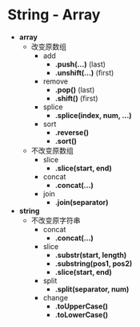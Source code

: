 # String - Array #

+ __array__
    + 改变原数组
        + add
            + __.push(...)__ (last)
            + __.unshift(...)__ (first)
        + remove
            + __.pop()__ (last)
            + __.shift()__ (first)
        + splice
            + __.splice(index, num, ...)__
        + sort
            + __.reverse()__
            + __.sort()__
    + 不改变原数组
        + slice
            + __.slice(start, end)__
        + concat
            + __.concat(...)__
        + join
            + __.join(separator)__
+ __string__
    + 不改变原字符串
        + concat
            + __.concat(...)__
        + slice
            + __.substr(start, length)__
            + __.substring(pos1, pos2)__
            + __.slice(start, end)__
        + split
            + __.split(separator, num)__
        + change
            + __.toUpperCase()__
            + __.toLowerCase()__